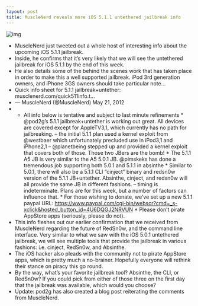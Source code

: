 ```yaml
---
layout: post
title: MuscleNerd reveals more iOS 5.1.1 untethered jailbreak info
---
```

![img](http://media.idownloadblog.com/wp-content/uploads/2011/12/Muscle-Nerd.jpg)
* MuscleNerd just tweeted out a whole host of interesting info about the upcoming iOS 5.1.1 jailbreak.
* Inside, he confirms that it’s very likely that we will see the untethered jailbreak for iOS 5.1.1 by the end of this week.
* He also details some of the behind the scenes work that has taken place in order to make this a well supported jailbreak. iPod 3rd generation owners, and iPhone 3GS owners should take particular note…
* Quick info sheet for 5.1.1 jailbreak+untether: musclenerd.com/quick511info.t…
* — MuscleNerd (@MuscleNerd) May 21, 2012
* * All info below is tentative and subject to last minute refinements * @pod2g’s 5.1.1 jailbreak+untether is working out great. All devices are covered except for AppleTV3,1, which currently has no path for jailbreaking. – the initial 5.1.1 plan used a kernel exploit from @westbaer which unfortunately precluded use in iPod3,1 and iPhone2,1 – @planetbeing stepped up and provided a kernel exploit that covers both of those. Those two JBers are the bomb! * The 5.1.1 A5 JB is very similar to the A5 5.0.1 JB. @pimskeks has done a tremendous job supporting both 5.0.1 and 5.1.1 in absinthe * Similar to 5.0.1, there will also be a 5.1.1 CLI “cinject” binary and redsn0w version of the 5.1.1 JB+untether. Absinthe, cinject, and redsn0w will all provide the same JB in different fashions. – timing is indeterminate. Plans are for this week, but a number of factors can influence that. * For those wishing to donate, we’ve set up a new 5.1.1 paypal URL: https://www.paypal.com/cgi-bin/webscr?cmd=_s-xclick&hosted_button_id=4U6DQGJ2NRVUN * Please don’t pirate AppStore apps (seriously, please do not).
* This info fleshes out our earlier confirmation that we received from MuscleNerd regarding the future of RedSn0w, and the command line interface. Very similar to what we saw with the iOS 5.0.1 untethered jailbreak, we will see multiple tools that provide the jailbreak in various fashions: i.e. cinject, RedSn0w, and Absinthe.
* The iOS hacker also pleads with the community not to pirate AppStore apps, which is pretty much a no-brainer. Hopefully everyone will rethink their stance on piracy this go round.
* By the way, what’s your favorite jailbreak tool? Absinthe, the CLI, or RedSn0w? If you could pick from either of those three on the first day that the jailbreak was available, which would you choose?
* Update: pod2g has also created a blog post reiterating the comments from MuscleNerd.

